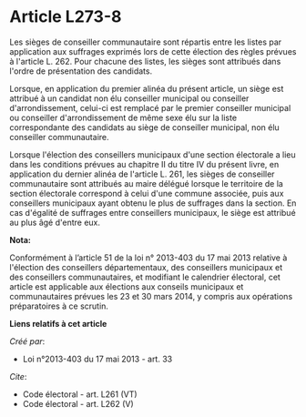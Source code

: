 # Article L273-8

Les sièges de conseiller communautaire sont répartis entre les listes par application aux suffrages exprimés lors de cette
élection des règles prévues à l'article L. 262. Pour chacune des listes, les sièges sont attribués dans l'ordre de
présentation des candidats. 

Lorsque, en application du premier alinéa du présent article, un siège est attribué à un candidat non élu conseiller
municipal ou conseiller d'arrondissement, celui-ci est remplacé par le premier conseiller municipal ou conseiller
d'arrondissement de même sexe élu sur la liste correspondante des candidats au siège de conseiller municipal, non élu
conseiller communautaire. 

Lorsque l'élection des conseillers municipaux d'une section électorale a lieu dans les conditions prévues au chapitre II du
titre IV du présent livre, en application du dernier alinéa de l'article L. 261, les sièges de conseiller communautaire sont
attribués au maire délégué lorsque le territoire de la section électorale correspond à celui d'une commune associée, puis aux
conseillers municipaux ayant obtenu le plus de suffrages dans la section. En cas d'égalité de suffrages entre conseillers
municipaux, le siège est attribué au plus âgé d'entre eux.

**Nota:**

Conformément à l’article 51 de la loi n° 2013-403 du 17 mai 2013 relative à l'élection des conseillers départementaux, des
conseillers municipaux et des conseillers communautaires, et modifiant le calendrier électoral, cet article est applicable
aux élections aux conseils municipaux et communautaires prévues les 23 et 30 mars 2014, y compris aux opérations
préparatoires à ce scrutin.

**Liens relatifs à cet article**

_Créé par_:

  - Loi n°2013-403 du 17 mai 2013 - art. 33

_Cite_:

  - Code électoral - art. L261 (VT)
  - Code électoral - art. L262 (V)
